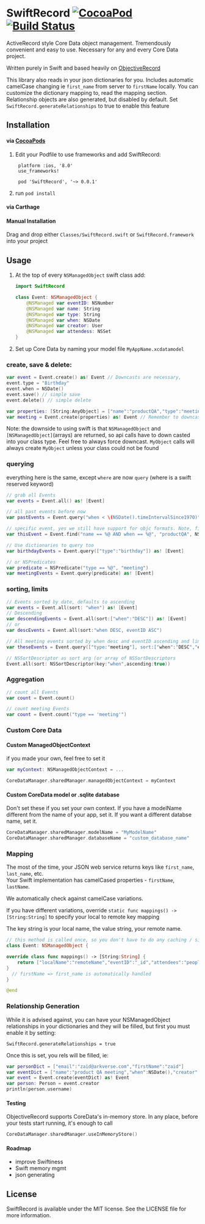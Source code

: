 # SwiftRecord [![CocoaPod][pd-bdg]][pd] [![Build Status][ci-bdg]][ci]
[pd-bdg]: https://img.shields.io/cocoapods/v/ObjectiveRecord.svg
[pd]: http://cocoadocs.org/docsets/ObjectiveRecord
[ci-bdg]: https://travis-ci.org/supermarin/ObjectiveRecord.svg
[ci]: https://travis-ci.org/supermarin/ObjectiveRecord

ActiveRecord style Core Data object management. Tremendously convenient and easy to use. Necessary for any and every Core Data project.

Written purely in Swift and based heavily on [ObjectiveRecord](https://github.com/supermarin/ObjectiveRecord)

This library also reads in your json dictionaries for you. Includes automatic camelCase changing ie `first_name` from server to `firstName` locally. You can customize the dictionary mapping to, read the mapping section. Relationship objects are also generated, but disabled by default. Set `SwiftRecord.generateRelationships` to true to enable this feature

## Installation

#### via [CocoaPods](http://cocoapods.org)
1. Edit your Podfile to use frameworks and add SwiftRecord:
		
		platform :ios, '8.0'
		use_frameworks!
	
		pod 'SwiftRecord', '~> 0.0.1'
2. run `pod install`

#### via Carthage


#### Manual Installation
Drag and drop either `Classes/SwiftRecord.swift` or `SwiftRecord.framework` into your project

## Usage

1. At the top of every `NSManagedObject` swift class add:

	```swift
	import SwiftRecord
	
	class Event: NSManagedObject {
		@NSManaged var eventID: NSNumber
		@NSManaged var name: String
		@NSManaged var type: String
		@NSManaged var when: NSDate
		@NSManaged var creator: User
		@NSManaged var attendess: NSSet
	}
	```
2. Set up Core Data by naming your model file `MyAppName.xcdatamodel` 

### create, save & delete:

```swift
var event = Event.create() as! Event // Downcasts are necessary, 
event.type = "Birthday"
event.when = NSDate()
event.save() // simple save
event.delete() // simple delete

var properties: [String:AnyObject] = ["name":"productQA","type":"meeting", "when":NSDate()]
var meeting = Event.create(properties) as! Event // Remember to downcast
```

Note: the downside to using swift is that `NSManagedObject` and `[NSManagedObject]`(arrays) are returned, so api calls have to down casted into your class type. Feel free to always force downcast. `MyObject` calls will always create `MyObject` unless your class could not be found

### querying

everything here is the same, except `where` are now `query` (where is a swift reserved keyword)

```swift
// grab all Events
var events = Event.all() as! [Event]

// all past events before now
var pastEvents = Event.query("when < \(NSDate().timeIntervalSince1970)") as! [Event]

// specific event, yes we still have support for objc formats. Note, finding specific events return optional vars
var thisEvent = Event.find("name == %@ AND when == %@", "productQA", NSDate()) as? Event

// Use dictionaries to query too
var birthdayEvents = Event.query(["type":"birthday"]) as! [Event]

// or NSPredicates
var predicate = NSPredicate("type == %@", "meeting")
var meetingEvents = Event.query(predicate) as! [Event]
```

### sorting, limits

```swift
// Events sorted by date, defaults to ascending
var events = Event.all(sort: "when") as! [Event]
// Descending
var descendingEvents = Event.all(sort:["when":"DESC"]) as! [Event]
// or
var descEvents = Event.all(sort:"when DESC, eventID ASC")

// All meeting events sorted by when desc and eventID ascending and limit 10
var theseEvents = Event.query(["type:"meeting"], sort:["when":"DESC","eventID":"ASC"], limit: 10) as! [Event]

// NSSortDescriptor as sort arg (or array of NSSortDescriptors
Event.all(sort: NSSortDescriptor(key:"when",ascending:true))
```

### Aggregation

```swift
// count all Events
var count = Event.count()

// count meeting Events
var count = Event.count("type == 'meeting'")
```

### Custom Core Data

#### Custom ManagedObjectContext
if you made your own, feel free to set it

```swift
var myContext: NSManagedObjectContext = ...

CoreDataManager.sharedManager.managedObjectContext = myContext
```

#### Custom CoreData model or .sqlite database
Don't set these if you set your own context.
If you have a modelName different from the name of your app, set it. If you want a different databse name, set it.
```swift
CoreDataManager.sharedManager.modelName = "MyModelName"
CoreDataManager.sharedManager.databaseName = "custom_database_name"
```

### Mapping

The most of the time, your JSON web service returns keys like `first_name`, `last_name`, etc. <br/>
Your Swift implementation has camelCased properties - `firstName`, `lastName`.<br/>

We automatically check against camelCase variations.

If you have different variations, override `static func mappings() -> [String:String]` to specify your local to remote key mapping

The key string is your local name, the value string, your remote name.

```swift
// this method is called once, so you don't have to do any caching / singletons
class Event: NSManagedObject {

override class func mappings() -> [String:String] {
	return ["localName":"remoteName","eventID":"_id","attendees":"people"]
}
  // firstName => first_name is automatically handled
}

@end
```

### Relationship Generation
While it is advised against, you can have your NSManagedObject relationships in your dictionaries and they will be filled, but first you must enable it by setting:

	SwiftRecord.generateRelationships = true
	
Once this is set, you rels will be filled, ie:

```swift
var personDict = ["email":"zaid@arkverse.com","firstName":"zaid"]
var eventDict = ["name":"product QA meeting","when":NSDate(),"creator":personDict]
var event = Event.create(eventDict) as! Event
var person: Person = event.creator
println(person.username)
```

#### Testing

ObjectiveRecord supports CoreData's in-memory store. In any place, before your tests start running, it's enough to call
```swift
CoreDataManager.sharedManager.useInMemoryStore()
```

#### Roadmap

- improve Swiftiness
- Swift memory mgmt
- json generating

## License

SwiftRecord is available under the MIT license. See the LICENSE file
for more information.
